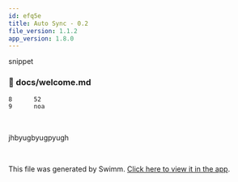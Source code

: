 ```yaml
---
id: efq5e
title: Auto Sync - 0.2
file_version: 1.1.2
app_version: 1.8.0
---
```


snippet
<!-- NOTE-swimm-snippet: the lines below link your snippet to Swimm -->
### 📄 docs/welcome.md
```markdown
8      52
9      noa
```

<br/>

jhbyugbyugpyugh

<br/>

This file was generated by Swimm. [Click here to view it in the app](http://localhost:5000/repos/Z2l0aHViJTNBJTNBTm9hUmVwbyUzQSUzQU5vYW96ZXI=/docs/efq5e).
